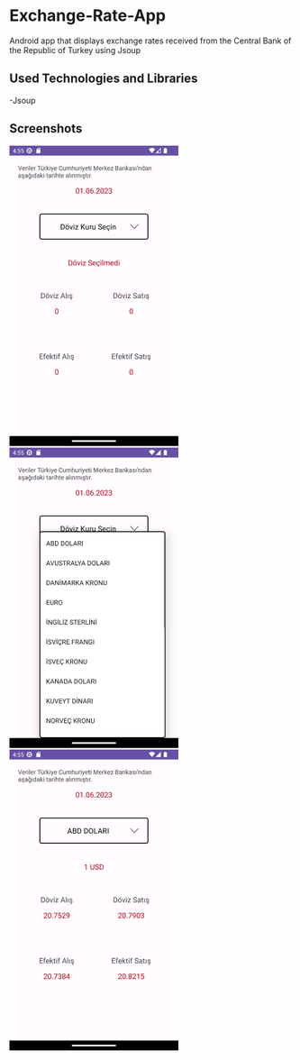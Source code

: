 # Exchange-Rate-App
Android app that displays exchange rates received from the Central Bank of the Republic of Turkey using Jsoup

## Used Technologies and Libraries
-Jsoup

## Screenshots
<img src="screenshots/ss0.png" width=300>          <img src="screenshots/ss1.png" width=300>          <img src="screenshots/ss2.png" width=300>
